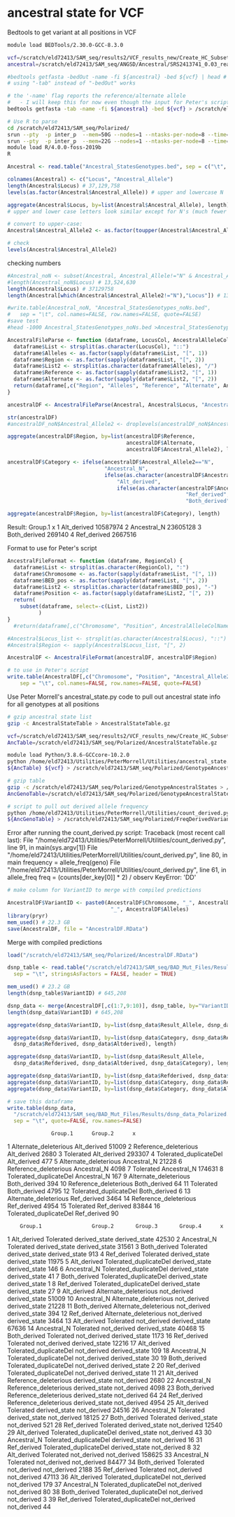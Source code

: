 # ancestral state for VCF

Bedtools to get variant at all positions in VCF
````bash
module load BEDTools/2.30.0-GCC-8.3.0

vcf=/scratch/eld72413/SAM_seq/results2/VCF_results_new/Create_HC_Subset/New2/VarFilter_All/Sunflower_SAM_SNP_Calling_BIALLELIC_norm.vcf.gz
ancestral=/scratch/eld72413/SAM_seq/ANGSD/Ancestral/SRS2413741_0.03_realigned.fa

#bedtools getfasta -bedOut -name -fi ${ancestral} -bed ${vcf} | head # why did this return a vcf?
# using "-tab" instead of "-bedOut" works

# the '-name' flag reports the reference/alternate allele
# 	- I will keep this for now even though the input for Peter's script doesn't use it
bedtools getfasta -tab -name -fi ${ancestral} -bed ${vcf} > /scratch/eld72413/SAM_seq/Polarized/Ancestral_StatesGenotypes.bed

# Use R to parse
cd /scratch/eld72413/SAM_seq/Polarized/
srun --pty  -p inter_p  --mem=50G --nodes=1 --ntasks-per-node=8 --time=6:00:00 --job-name=qlogin /bin/bash -l
srun --pty  -p inter_p  --mem=22G --nodes=1 --ntasks-per-node=8 --time=6:00:00 --job-name=qlogin /bin/bash -l
module load R/4.0.0-foss-2019b
R
````

```R
Ancestral <- read.table("Ancestral_StatesGenotypes.bed", sep = c("\t", "::", " "), header=FALSE)

colnames(Ancestral) <- c("Locus", "Ancestral_Allele")
length(Ancestral$Locus) # 37,129,758
levels(as.factor(Ancestral$Ancestral_Allele)) # upper and lowercase N

aggregate(Ancestral$Locus, by=list(Ancestral$Ancestral_Allele), length)
# upper and lower case letters look similar except for N's (much fewer lower case n's)

# convert to upper-case:
Ancestral$Ancestral_Allele2 <- as.factor(toupper(Ancestral$Ancestral_Allele))

# check
levels(Ancestral$Ancestral_Allele2)
````

checking numbers
```R
#Ancestral_noN <- subset(Ancestral, Ancestral_Allele!="N" & Ancestral_Allele!="n")
#length(Ancestral_noN$Locus) # 13,524,630
length(Ancestral$Locus) # 37129758
length(Ancestral[which(Ancestral$Ancestral_Allele2!="N"),"Locus"]) # 13,524,630

#write.table(Ancestral_noN, "Ancestral_StatesGenotypes_noNs.bed",
#	sep = "\t", col.names=FALSE, row.names=FALSE, quote=FALSE)
#save test
#head -1000 Ancestral_StatesGenotypes_noNs.bed >Ancestral_StatesGenotypes_noNsTEST.bed

AncestralFileParse <- function (dataframe, LocusCol, AncestralAlleleColName) {
  dataframe$List <- strsplit(as.character(LocusCol), "::")
  dataframe$Alleles <- as.factor(sapply(dataframe$List, "[", 1))
  dataframe$Region <- as.factor(sapply(dataframe$List, "[", 2))
  dataframe$List2 <- strsplit(as.character(dataframe$Alleles), "/")
  dataframe$Reference <- as.factor(sapply(dataframe$List2, "[", 1))
  dataframe$Alternate <- as.factor(sapply(dataframe$List2, "[", 2))
  return(dataframe[,c("Region", "Alleles", "Reference", "Alternate", AncestralAlleleColName)])
}

ancestralDF <- AncestralFileParse(Ancestral, Ancestral$Locus, "Ancestral_Allele2")

str(ancestralDF)
#ancestralDF_noN$Ancestral_Allele2 <- droplevels(ancestralDF_noN$Ancestral_Allele2)

aggregate(ancestralDF$Region, by=list(ancestralDF$Reference,
                                      ancestralDF$Alternate,
                                      ancestralDF$Ancestral_Allele2), length)

ancestralDF$Category <- ifelse(ancestralDF$Ancestral_Allele2=="N",
                               "Ancestral_N",
                               ifelse(as.character(ancestralDF$Ancestral_Allele2)==as.character(ancestralDF$Reference),
                                   "Alt_derived", 
                                   ifelse(as.character(ancestralDF$Ancestral_Allele2)==as.character(ancestralDF$Alternate),
                                                         "Ref_derived",
                                                         "Both_derived")))

aggregate(ancestralDF$Region, by=list(ancestralDF$Category), length)
```
Result:
       Group.1        x
1  Alt_derived 10587974
2  Ancestral_N 23605128
3 Both_derived   269140
4  Ref_derived  2667516

Format to use for Peter's script
```R
AncestralFileFormat <- function (dataframe, RegionCol) {
  dataframe$List <- strsplit(as.character(RegionCol), ":")
  dataframe$Chromosome <- as.factor(sapply(dataframe$List, "[", 1))
  dataframe$BED_pos <- as.factor(sapply(dataframe$List, "[", 2))
  dataframe$List2 <- strsplit(as.character(dataframe$BED_pos), "-")
  dataframe$Position <- as.factor(sapply(dataframe$List2, "[", 2))
  return(
    subset(dataframe, select=-c(List, List2))
          )
}
  #return(dataframe[,c("Chromosome", "Position", AncestralAlleleColName)])

#Ancestral$Locus_list <- strsplit(as.character(Ancestral$Locus), "::")
#Ancestral$Region <- sapply(Ancestral$Locus_list, "[", 2)

AncestralDF <- AncestralFileFormat(ancestralDF, ancestralDF$Region)

# to use in Peter's script
write.table(AncestralDF[,c("Chromosome", "Position", "Ancestral_Allele2")], "AncestralStateTable",
	sep = "\t", col.names=FALSE, row.names=FALSE, quote=FALSE)
```

Use Peter Morrell's ancestral_state.py code to pull out ancestral state info for all genotypes at all positions
```bash
# gzip ancestral state list
gzip -c AncestralStateTable > AncestralStateTable.gz

vcf=/scratch/eld72413/SAM_seq/results2/VCF_results_new/Create_HC_Subset/New2/VarFilter_All/Sunflower_SAM_SNP_Calling_BIALLELIC_norm.vcf.gz
AncTable=/scratch/eld72413/SAM_seq/Polarized/AncestralStateTable.gz

module load Python/3.8.6-GCCcore-10.2.0
python /home/eld72413/Utilities/PeterMorrell/Utilities/ancestral_state.py \
${AncTable} ${vcf} > /scratch/eld72413/SAM_seq/Polarized/GenotypeAncestralStates

# gzip table
gzip -c /scratch/eld72413/SAM_seq/Polarized/GenotypeAncestralStates > /scratch/eld72413/SAM_seq/Polarized/GenotypeAncestralStates.gz
AncGenoTable=/scratch/eld72413/SAM_seq/Polarized/GenotypeAncestralStates.gz

# script to pull out derived allele frequency
python /home/eld72413/Utilities/PeterMorrell/Utilities/count_derived.py \
${AncGenoTable} > /scratch/eld72413/SAM_seq/Polarized/FreqDerivedVariants
```

Error after running the count_derived.py script:
Traceback (most recent call last):
  File "/home/eld72413/Utilities/PeterMorrell/Utilities/count_derived.py", line 91, in <module>
    main(sys.argv[1])
  File "/home/eld72413/Utilities/PeterMorrell/Utilities/count_derived.py", line 80, in main
    frequency = allele_freq(geno)
  File "/home/eld72413/Utilities/PeterMorrell/Utilities/count_derived.py", line 61, in allele_freq
    freq = (counts[der_key[0]] * 2) / observ
KeyError: 'DD'

```R
# make column for VariantID to merge with compiled predictions

AncestralDF$VariantID <- paste0(AncestralDF$Chromosome, "_", AncestralDF$Position,
                                 "_", AncestralDF$Alleles)
library(pryr)
mem_used() # 22.3 GB
save(AncestralDF, file = "AncestralDF.RData")
```

Merge with compiled predictions
```R
load("/scratch/eld72413/SAM_seq/Polarized/AncestralDF.RData")

dsnp_table <- read.table("/scratch/eld72413/SAM_seq/BAD_Mut_Files/Results/dsnp_data.table",
  sep = "\t", stringsAsFactors = FALSE, header = TRUE)

mem_used() # 23.2 GB
length(dsnp_table$VariantID) # 645,208

dsnp_data <- merge(AncestralDF[,c(1:7,9:10)], dsnp_table, by="VariantID")
length(dsnp_data$VariantID) # 645,208

aggregate(dsnp_data$VariantID, by=list(dsnp_data$Result_Allele, dsnp_data$Category), length)

aggregate(dsnp_data$VariantID, by=list(dsnp_data$Category, dsnp_data$Result_Allele,
  dsnp_data$Refderived, dsnp_data$Altderived), length)

aggregate(dsnp_data$VariantID, by=list(dsnp_data$Result_Allele,
  dsnp_data$Refderived, dsnp_data$Altderived, dsnp_data$Category), length)

aggregate(dsnp_data$VariantID, by=list(dsnp_data$Refderived, dsnp_data$Altderived, dsnp_data$Category), length)
aggregate(dsnp_data$VariantID, by=list(dsnp_data$Category, dsnp_data$Refderived), length)
aggregate(dsnp_data$VariantID, by=list(dsnp_data$Category, dsnp_data$Altderived), length)

# save this dataframe
write.table(dsnp_data, 
  "/scratch/eld72413/SAM_seq/BAD_Mut_Files/Results/dsnp_data_Polarized.table", 
  sep = "\t", quote=FALSE, row.names=FALSE)
```
                  Group.1      Group.2      x
1   Alternate_deleterious  Alt_derived  51009
2   Reference_deleterious  Alt_derived   2680
3               Tolerated  Alt_derived 293307
4  Tolerated_duplicateDel  Alt_derived    477
5   Alternate_deleterious  Ancestral_N  21228
6   Reference_deleterious  Ancestral_N   4098
7               Tolerated  Ancestral_N 174631
8  Tolerated_duplicateDel  Ancestral_N    167
9   Alternate_deleterious Both_derived    394
10  Reference_deleterious Both_derived     64
11              Tolerated Both_derived   4795
12 Tolerated_duplicateDel Both_derived      6
13  Alternate_deleterious  Ref_derived   3464
14  Reference_deleterious  Ref_derived   4954
15              Tolerated  Ref_derived  83844
16 Tolerated_duplicateDel  Ref_derived     90

        Group.1                Group.2       Group.3       Group.4      x
1   Alt_derived              Tolerated derived_state derived_state  42530
2   Ancestral_N              Tolerated derived_state derived_state  31561
3  Both_derived              Tolerated derived_state derived_state    913
4   Ref_derived              Tolerated derived_state derived_state  11975
5   Alt_derived Tolerated_duplicateDel derived_state derived_state    146
6   Ancestral_N Tolerated_duplicateDel derived_state derived_state     41
7  Both_derived Tolerated_duplicateDel derived_state derived_state      1
8   Ref_derived Tolerated_duplicateDel derived_state derived_state     27
9   Alt_derived  Alternate_deleterious   not_derived derived_state  51009
10  Ancestral_N  Alternate_deleterious   not_derived derived_state  21228
11 Both_derived  Alternate_deleterious   not_derived derived_state    394
12  Ref_derived  Alternate_deleterious   not_derived derived_state   3464
13  Alt_derived              Tolerated   not_derived derived_state  67636
14  Ancestral_N              Tolerated   not_derived derived_state  40468
15 Both_derived              Tolerated   not_derived derived_state   1173
16  Ref_derived              Tolerated   not_derived derived_state  12216
17  Alt_derived Tolerated_duplicateDel   not_derived derived_state    109
18  Ancestral_N Tolerated_duplicateDel   not_derived derived_state     30
19 Both_derived Tolerated_duplicateDel   not_derived derived_state      2
20  Ref_derived Tolerated_duplicateDel   not_derived derived_state     11
21  Alt_derived  Reference_deleterious derived_state   not_derived   2680
22  Ancestral_N  Reference_deleterious derived_state   not_derived   4098
23 Both_derived  Reference_deleterious derived_state   not_derived     64
24  Ref_derived  Reference_deleterious derived_state   not_derived   4954
25  Alt_derived              Tolerated derived_state   not_derived  24516
26  Ancestral_N              Tolerated derived_state   not_derived  18125
27 Both_derived              Tolerated derived_state   not_derived    521
28  Ref_derived              Tolerated derived_state   not_derived  12540
29  Alt_derived Tolerated_duplicateDel derived_state   not_derived     43
30  Ancestral_N Tolerated_duplicateDel derived_state   not_derived     16
31  Ref_derived Tolerated_duplicateDel derived_state   not_derived      8
32  Alt_derived              Tolerated   not_derived   not_derived 158625
33  Ancestral_N              Tolerated   not_derived   not_derived  84477
34 Both_derived              Tolerated   not_derived   not_derived   2188
35  Ref_derived              Tolerated   not_derived   not_derived  47113
36  Alt_derived Tolerated_duplicateDel   not_derived   not_derived    179
37  Ancestral_N Tolerated_duplicateDel   not_derived   not_derived     80
38 Both_derived Tolerated_duplicateDel   not_derived   not_derived      3
39  Ref_derived Tolerated_duplicateDel   not_derived   not_derived     44

